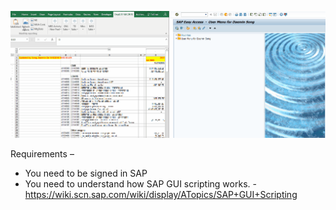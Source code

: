![](SAP_extract_.gif)


Requirements – 

* You need to be signed in SAP
* You need to understand how SAP GUI scripting works. - https://wiki.scn.sap.com/wiki/display/ATopics/SAP+GUI+Scripting
